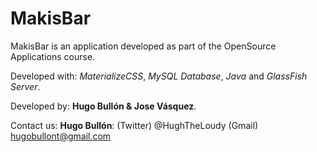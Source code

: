 # MakisBar
MakisBar is an application developed as part of the OpenSource Applications course.

Developed with: *MaterializeCSS*, *MySQL Database*, *Java* and *GlassFish Server*.

Developed by: **Hugo Bullón & Jose Vásquez**.

Contact us: **Hugo Bullón**: (Twitter) @HughTheLoudy (Gmail) hugobullont@gmail.com

